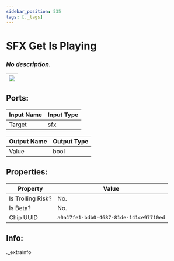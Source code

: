 ```yaml
---
sidebar_position: 535
tags: [._tags]
---
```


# SFX Get Is Playing


### *No description.*

| ![](https://images-ext-2.discordapp.net/external/MPmIaQzlEPmgGWlgi-WxBBXt0Bjv_zWPkg1y1f_sy3s/https/www.recroomcircuits.com/image/circuit/absolute-value?width=206&height=108) |
|-----|

## Ports:

| Input Name | Input Type |
|-----------|-----------|
| Target | sfx |

| Output Name | Output Type |
|-----------|-----------|
| Value | bool |

## Properties:

| Property  | Value |
|-------------------|-----------|
| Is Trolling Risk? | No. |
| Is Beta? | No. |
| Chip UUID | `a0a17fe1-bdb0-4687-81de-141ce97710ed` |

## Info:
._extrainfo